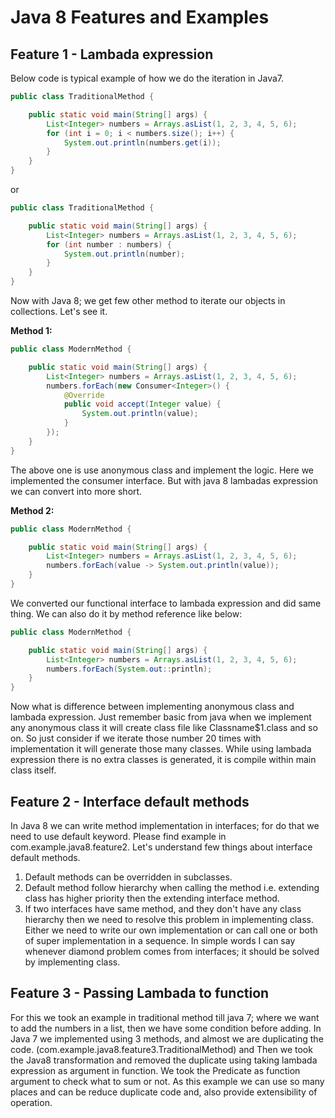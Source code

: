 # Java 8 Features and Examples
## Feature 1 - Lambada expression
Below code is typical example of how we do the iteration in Java7.
```java
public class TraditionalMethod {

    public static void main(String[] args) {
        List<Integer> numbers = Arrays.asList(1, 2, 3, 4, 5, 6);
        for (int i = 0; i < numbers.size(); i++) {
            System.out.println(numbers.get(i));
        }
    }
}
```

or


```java
public class TraditionalMethod {

    public static void main(String[] args) {
        List<Integer> numbers = Arrays.asList(1, 2, 3, 4, 5, 6);
        for (int number : numbers) {
            System.out.println(number);
        }
    }
}
```

Now with Java 8; we get few other method to iterate our objects in collections. Let's see it.

**Method 1:**
```java
public class ModernMethod {

    public static void main(String[] args) {
        List<Integer> numbers = Arrays.asList(1, 2, 3, 4, 5, 6);
        numbers.forEach(new Consumer<Integer>() {
            @Override
            public void accept(Integer value) {
                System.out.println(value);
            }
        });
    }
}
```

The above one is use anonymous class and implement the logic. Here we implemented the consumer interface. But with java
8 lambadas expression we can convert into more short.

**Method 2:**
```java
public class ModernMethod {

    public static void main(String[] args) {
        List<Integer> numbers = Arrays.asList(1, 2, 3, 4, 5, 6);
        numbers.forEach(value -> System.out.println(value));
    }
}
```
We converted our functional interface to lambada expression and did same thing. We can also do it by method reference
like below:
```java
public class ModernMethod {

    public static void main(String[] args) {
        List<Integer> numbers = Arrays.asList(1, 2, 3, 4, 5, 6);
        numbers.forEach(System.out::println);
    }
}
```

Now what is difference between implementing anonymous class and lambada expression. Just remember basic from java when
we implement any anonymous class it will create class file like Classname$1.class and so on. So just consider if we 
iterate those number 20 times with implementation it will generate those many classes. While using lambada expression 
there is no extra classes is generated, it is compile within main class itself.

## Feature 2 - Interface default methods
In Java 8 we can write method implementation in interfaces; for do that we need to use default keyword. Please find
example in com.example.java8.feature2. Let's understand few things about interface default methods.
1. Default methods can be overridden in subclasses.
2. Default method follow hierarchy when calling the method i.e. extending class has higher priority then the extending
interface method.
3. If two interfaces have same method, and they don't have any class hierarchy then we need to resolve this problem
in implementing class. Either we need to write our own implementation or can call one or both of super implementation in
a sequence. In simple words I can say whenever diamond problem comes from interfaces; it should be solved by implementing
class.

## Feature 3 - Passing Lambada to function
For this we took an example in traditional method till java 7; where we want to add the numbers in a list, then we have
some condition before adding. In Java 7 we implemented using 3 methods, and almost we are duplicating the code.
(com.example.java8.feature3.TraditionalMethod) and 
Then we took the Java8 transformation and removed the duplicate using taking lambada expression as argument in function.
We took the Predicate as function argument to check what to sum or not. As this example we can use so many places
and can be reduce duplicate code and, also provide extensibility of operation.